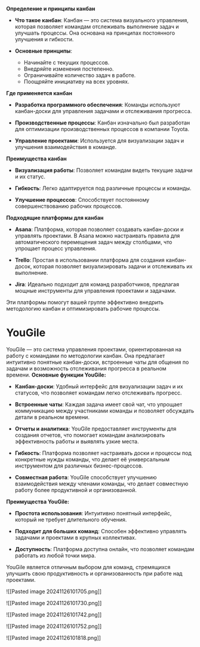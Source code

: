 **Определение и принципы канбан**

- **Что такое канбан**: Канбан — это система визуального управления, которая позволяет командам отслеживать выполнение задач и улучшать процессы. Она основана на принципах постоянного улучшения и гибкости.
    
- **Основные принципы**:
    
    - Начинайте с текущих процессов.
    - Внедряйте изменения постепенно.
    - Ограничивайте количество задач в работе.
    - Поощряйте инициативу на всех уровнях.

**Где применяется канбан**

- **Разработка программного обеспечения**: Команды используют канбан-доски для управления задачами и отслеживания прогресса.
    
- **Производственные процессы**: Канбан изначально был разработан для оптимизации производственных процессов в компании Toyota.
    
- **Управление проектами**: Используется для визуализации задач и улучшения взаимодействия в команде.
    

**Преимущества канбан**

- **Визуализация работы**: Позволяет командам видеть текущие задачи и их статус.
    
- **Гибкость**: Легко адаптируется под различные процессы и команды.
    
- **Улучшение процессов**: Способствует постоянному совершенствованию рабочих процессов.
    

**Подходящие платформы для канбан**

- **Asana**: Платформа, которая позволяет создавать канбан-доски и управлять проектами. В Asana можно настраивать правила для автоматического перемещения задач между столбцами, что упрощает процесс управления.
    
- **Trello**: Простая в использовании платформа для создания канбан-досок, которая позволяет визуализировать задачи и отслеживать их выполнение.
    
- **Jira**: Идеально подходит для команд разработчиков, предлагая мощные инструменты для управления проектами и задачами.
    

Эти платформы помогут вашей группе эффективно внедрить методологию канбан и оптимизировать рабочие процессы.


# YouGile 
YouGile — это система управления проектами, ориентированная на работу с командами по методологии канбан. Она предлагает интуитивно понятные канбан-доски, встроенные чаты для общения по задачам и возможность отслеживания прогресса в реальном времени. **Основные функции YouGile:**

- **Канбан-доски**: Удобный интерфейс для визуализации задач и их статусов, что позволяет командам легко отслеживать прогресс.
    
- **Встроенные чаты**: Каждая задача имеет свой чат, что упрощает коммуникацию между участниками команды и позволяет обсуждать детали в реальном времени.
    
- **Отчеты и аналитика**: YouGile предоставляет инструменты для создания отчетов, что помогает командам анализировать эффективность работы и выявлять узкие места.
    
- **Гибкость**: Платформа позволяет настраивать доски и процессы под конкретные нужды команды, что делает её универсальным инструментом для различных бизнес-процессов.
    
- **Совместная работа**: YouGile способствует улучшению взаимодействия между членами команды, что делает совместную работу более продуктивной и организованной.
    

**Преимущества YouGile:**

- **Простота использования**: Интуитивно понятный интерфейс, который не требует длительного обучения.
    
- **Подходит для больших команд**: Способен эффективно управлять задачами и проектами в крупных коллективах.
    
- **Доступность**: Платформа доступна онлайн, что позволяет командам работать из любой точки мира.
    

YouGile является отличным выбором для команд, стремящихся улучшить свою продуктивность и организованность при работе над проектами.

![[Pasted image 20241126101705.png]]

![[Pasted image 20241126101730.png]]

![[Pasted image 20241126101742.png]]

![[Pasted image 20241126101752.png]]

![[Pasted image 20241126101818.png]]

